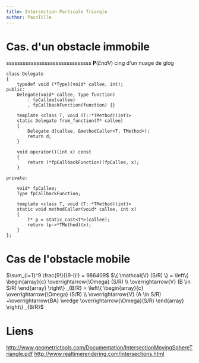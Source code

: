 ```yaml
---
title: Intersection Particule Triangle
author: PacoTille
---
```



# Cas. d'un obstacle immobile
sssssssssssssssssssssssssssssss
$\mathbf{P} (\textit{End} V)$
cing d'un nuage de glog

~~~ {.cpp}
class Delegate
{
    typedef void (*Type)(void* callee, int);
public:
    Delegate(void* callee, Type function)
        : fpCallee(callee)
        , fpCallbackFunction(function) {}

    template <class T, void (T::*TMethod)(int)>
    static Delegate from_function(T* callee)
    {
        Delegate d(callee, &methodCaller<T, TMethod>);
        return d;
    }

    void operator()(int x) const
    {
        return (*fpCallbackFunction)(fpCallee, x);
    }

private:

    void* fpCallee;
    Type fpCallbackFunction;

    template <class T, void (T::*TMethod)(int)>
    static void methodCaller(void* callee, int x)
    {
        T* p = static_cast<T*>(callee);
        return (p->*TMethod)(x);
    }
};
~~~
# Cas de l'obstacle mobile

$\sum_{i=1}^9 \frac{9!}{(9-i)!} = 986409$ 
$\{ \mathcal{V} (S/R) \}
= \left\{ \begin{array}{c}
     \overrightarrow{\Omega} (S/R) \\
     \overrightarrow{V} (B \in S/R)
\end{array} \right\} _{B/R}
= \left\{ \begin{array}{c}
     \overrightarrow{\Omega} (S/R) \\
     \overrightarrow{V} (A \in S/R) +\overrightarrow{BA} \wedge \overrightarrow{\Omega}(S/R)
\end{array} \right\} _{B/R}$

# Liens
http://www.geometrictools.com/Documentation/IntersectionMovingSphereTriangle.pdf
http://www.realtimerendering.com/intersections.html